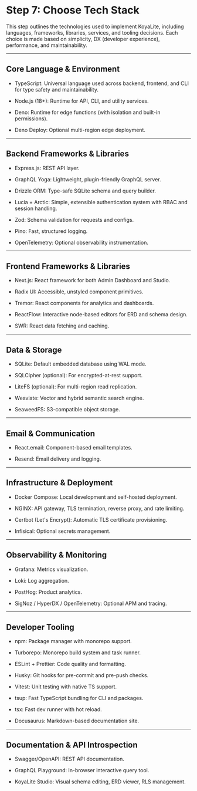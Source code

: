# Step 7: Choose Tech Stack

This step outlines the technologies used to implement KoyaLite, including languages, frameworks, libraries, services, and tooling decisions. Each choice is made based on simplicity, DX (developer experience), performance, and maintainability.

---

## Core Language & Environment

- TypeScript: Universal language used across backend, frontend, and CLI for type safety and maintainability.

- Node.js (18+): Runtime for API, CLI, and utility services.

- Deno: Runtime for edge functions (with isolation and built-in permissions).

- Deno Deploy: Optional multi-region edge deployment.

---

## Backend Frameworks & Libraries

- Express.js: REST API layer.

- GraphQL Yoga: Lightweight, plugin-friendly GraphQL server.

- Drizzle ORM: Type-safe SQLite schema and query builder.

- Lucia + Arctic: Simple, extensible authentication system with RBAC and session handling.

- Zod: Schema validation for requests and configs.

- Pino: Fast, structured logging.

- OpenTelemetry: Optional observability instrumentation.

---

## Frontend Frameworks & Libraries

- Next.js: React framework for both Admin Dashboard and Studio.

- Radix UI: Accessible, unstyled component primitives.

- Tremor: React components for analytics and dashboards.

- ReactFlow: Interactive node-based editors for ERD and schema design.

- SWR: React data fetching and caching.

---

## Data & Storage

- SQLite: Default embedded database using WAL mode.

- SQLCipher (optional): For encrypted-at-rest support.

- LiteFS (optional): For multi-region read replication.

- Weaviate: Vector and hybrid semantic search engine.

- SeaweedFS: S3-compatible object storage.

---

## Email & Communication

- React.email: Component-based email templates.

- Resend: Email delivery and logging.

---

## Infrastructure & Deployment

- Docker Compose: Local development and self-hosted deployment.

- NGINX: API gateway, TLS termination, reverse proxy, and rate limiting.

- Certbot (Let's Encrypt): Automatic TLS certificate provisioning.

- Infisical: Optional secrets management.

---

## Observability & Monitoring

- Grafana: Metrics visualization.

- Loki: Log aggregation.

- PostHog: Product analytics.

- SigNoz / HyperDX / OpenTelemetry: Optional APM and tracing.

---

## Developer Tooling

- npm: Package manager with monorepo support.

- Turborepo: Monorepo build system and task runner.

- ESLint + Prettier: Code quality and formatting.

- Husky: Git hooks for pre-commit and pre-push checks.

- Vitest: Unit testing with native TS support.

- tsup: Fast TypeScript bundling for CLI and packages.

- tsx: Fast dev runner with hot reload.

- Docusaurus: Markdown-based documentation site.

---

## Documentation & API Introspection

- Swagger/OpenAPI: REST API documentation.

- GraphQL Playground: In-browser interactive query tool.

- KoyaLite Studio: Visual schema editing, ERD viewer, RLS management.